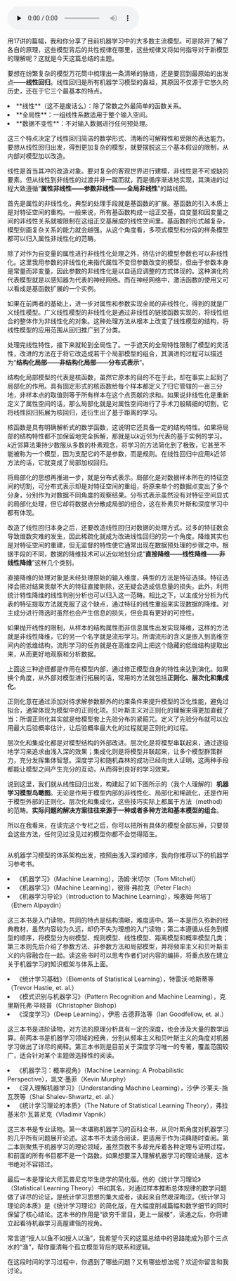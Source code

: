 <audio id="audio" title="总结课 | 机器学习的模型体系" controls="" preload="none"><source id="mp3" src="https://static001.geekbang.org/resource/audio/1d/8d/1d529617e7a9f90221c01e9b999e518d.mp3"></audio>

用17讲的篇幅，我和你分享了目前机器学习中的大多数主流模型。可是除开了解了各自的原理，这些模型背后的共性规律在哪里，这些规律又将如何指导对于新模型的理解呢？这就是今天这篇总结的主题。

要想在纷繁复杂的模型万花筒中梳理出一条清晰的脉络，还是要回到最原始的出发点——**线性回归**。线性回归是所有机器学习模型的鼻祖，其原因不仅源于它悠久的历史，还在于它三个最基本的特点。

<li>
**线性**（这不是废话么）：除了常数之外最简单的函数关系。
</li>
<li>
**全局性**：一组线性系数适用于整个输入空间。
</li>
<li>
**数据不变性**：不对输入数据进行任何预处理。
</li>

这三个特点决定了线性回归简洁的数学形式、清晰的可解释性和受限的表达能力。要想从线性回归出发，得到更加复杂的模型，就要摆脱这三个基本假设的限制，从内部对模型加以改造。

线性是首当其冲的改造对象。要对复杂的客观世界进行建模，非线性是不可或缺的要素。但从线性到非线性的过渡并非一蹴而就，而是循序渐进地实现，其演进的过程大致遵循“**属性非线性——参数非线性——全局非线性**”的路线图。

首先是属性的非线性化，典型的处理手段就是基函数的扩展。基函数的引入本质上是对特征空间的重构。一般来说，所有基函数构成一组正交基，自变量和因变量之间的非线性关系就被限制在这组正交基展成的线性空间里。基函数的形式越复杂，模型刻画复杂关系的能力就会越强。从这个角度看，多项式模型和分段的样条模型都可以归入属性非线性化的范畴。

除了对作为自变量的属性进行非线性化处理之外，待估计的模型参数也可以非线性化。这里我用参数的非线性化来指代属性不变但参数改变的模型，但由于参数本身是常量而非变量，因此参数的非线性化是以自适应调整的方式体现的。这种演化的代表模型就是以感知器为代表的神经网络。而在神经网络中，激活函数的使用又可以看成是基函数扩展的一个实例。

如果在前两者的基础上，进一步对属性和参数实现全局的非线性化，得到的就是广义线性模型。广义线性模型的非线性化是通过非线性的链接函数实现的，将线性组合的整体作为非线性化的对象。这种处理方法从根本上改变了线性模型的结构，将线性模型的应用范围从回归推广到了分类。

处理完线性特性，接下来就轮到全局性了。一手遮天的全局特性限制了模型的灵活性，改进的方法在于将它改造成若干个局部模型的组合，其演进的过程可以描述为“**结构化局部——非结构化局部——分布式表示**”。

结构化局部模型的代表是核函数，虽然它原本的目的不在于此，却在事实上起到了局部化的作用。具有固定形式的核函数给每个样本都定义了归它管辖的一亩三分地，非样本点的取值则等于所有样本在这个点贡献的求和。如果说非线性化是重新定义了属性空间的话，那么局部化就是对属性空间进行了手术刀般精细的切割，它将线性回归拓展为核回归，还衍生出了基于距离的学习。

核函数是具有明确解析式的数学函数，这说明它还具备一定的结构特性。如果将局部的结构特性都不加保留地完全拆解，那就是以$k$近邻为代表的基于实例的学习。$k$近邻算法秉持少数服从多数的朴素观念，将学习的方法简化到了极致，它甚至不能被称为一个模型，因为支配它的不是参数，而是规则。在线性回归中应用$k$近邻方法的话，它就变成了局部加权回归。

将局部化的思想再推进一步，就是分布式表示。局部化是对数据样本所在的特征空间的切割，可分布式表示却是对特征空间的重组，将原来单个的数据点变出了多个分身，分别作为对数据不同角度的观察结果。分布式表示虽然没有对特征空间显式的局部化处理，但它却将数据点分散成局部的组合，这在朴素贝叶斯和深度学习中都有体现。

改造了线性回归本身之后，还要改造线性回归对数据的处理方式。过多的特征数会导致维数灾难的发生，因此稀疏化就成为改进线性回归的另一个角度。降维其实也是对特征空间的重建，但无监督的特性使它通常出现在数据预处理的步骤之中。根据手段的不同，数据的降维技术可以近似地划分成“**直接降维——线性降维——非线性降维**”这样几个类别。

直接降维的处理对象是未经处理原始的输入维度，典型的方法是特征选择。特征选择会把对结果贡献不大的特征直接剔除，这无疑会造成信息量的损失。此外，利用统计特性降维的线性判别分析也可以归入这一范畴。相比之下，以主成分分析为代表的特征提取方法就克服了这个缺点，通过特征的线性重组来实现数据的降维。对主成分进行筛选时虽然也会产生信息的损失，但会具有更好的可控性。

如果抛开线性的限制，从样本的结构属性而非信息属性出发实现降维，这样的方法就是非线性降维，它的另一个名字就是流形学习。所谓流形的含义是嵌入到高维空间内的低维结构，流形学习的任务就是在高维空间上把这个隐藏的低维结构提取出来，从而更好地观察和分析数据。

上面这三种途径都是作用在模型内部，通过修正模型自身的特性来达到演化。如果换个角度，从外部对模型进行拓展的话，常用的方法就包括**正则化、层次化和集成化**。

正则化意在通过添加对待求解参数额外的约束条件来提升模型的泛化性能，避免过拟合，通常体现为模型中的正则化项。贝叶斯主义对正则化的理解来得更加直截了当：所谓正则化其实就是给模型套上先验分布的紧箍咒。定义了先验分布就可以应用最大后验概率估计，让后验概率最大化的过程就是正则化的过程。

层次化和集成化都是对模型结构的外部改进。层次化是将模型串联起来，通过逐级地学习来追求由浅入深的效果；集成化则是将模型并联起来，让多个模型群策群力，充分发挥集体智慧。深度学习和随机森林的成功已经向世人证明，这两种手段都能让模型之间产生充分的互动，从而得到良好的学习效果。

说到这里，我们就从线性回归出发，构建起了如下图所示的（我个人理解的）**机器学习模型鸟瞰图**。无论是作用于模型内部的非线性化、局部化和稀疏化，还是作用于模型外部的正则化、层次化和集成化，这些技巧实际上都属于方法（method）的范畴。**实际问题的解决方案往往来源于一种或者多种方法和基本模型的组合**。

所以在我看来，在读完这个专栏之后，你可以把所有具体的模型全部忘掉，只要领会这些方法，任何见过没见过的模型你都不会觉得陌生。

<img src="https://static001.geekbang.org/resource/image/75/db/75c3743acd9cdf8e72d7c9ca18aa03db.png" alt="" />

从机器学习模型的体系架构出发，按照由浅入深的顺序，我向你推荐以下的机器学习参考书。

<li>
《机器学习》（Machine Learning），汤姆·米切尔（Tom Mitchell）
</li>
<li>
《机器学习》（Machine Learning），彼得·弗拉克（Peter Flach）
</li>
<li>
《机器学习导论》（Introduction to Machine Learning），埃塞姆·阿培丁（Ethem Alpaydin）
</li>

这三本书是入门读物，共同的特点是结构清晰，难度适中。第一本是历久弥新的经典教材，虽然内容较为久远，却仍不失为理想的入门读物；第二本遵循从任务到模型的顺序，将模型分为树模型、规则模型、线性模型、距离模型和概率模型几类；第三本则先后介绍了参数方法、非参数方法和局部模型，并将频率主义和贝叶斯主义的内容融合在一起。读这些书时可以思考作者们对内容的编排，将重点放在建立关于机器学习的知识框架与体系上面。

<li>
《统计学习基础》（Elements of Statistical Learning），特雷沃·哈斯蒂等（Trevor Hastie, et. al.）
</li>
<li>
《模式识别与机器学习》（Pattern Recognition and Machine Learning），克里斯托弗·毕晓普（Christopher Bishop）
</li>
<li>
《深度学习》（Deep Learning），伊恩·古德菲洛等（Ian Goodfellow, et. al.）
</li>

这三本书是进阶读物，对方法的原理分析具有一定的深度，也会涉及大量的数学运算。前两本书是机器学习领域的经典，分别从频率主义和贝叶斯主义的角度对机器学习做出了详尽的阐释。第三本书则是目前关于深度学习唯一的专著，覆盖范围较广，适合针对某个主题做选择性的阅读。

<li>
《机器学习：概率视角》（Machine Learning: A Probabilistic Perspective），凯文·墨菲（Kevin Murphy）
</li>
<li>
《深入理解机器学习》（Understanding Machine Learning），沙伊·沙莱夫-施瓦茨等（Shai Shalev-Shwartz, et. al.）
</li>
<li>
《统计学习理论的本质》（The Nature of Statistical Learning Theory），弗拉基米尔·瓦普尼克（Vladimir Vapnik）
</li>

这三本书是专业读物。第一本堪称机器学习的百科全书，从贝叶斯角度对机器学习的几乎所有问题展开论述。这本书不太适合阅读，更适用于作为词典随时查阅。第二本则聚焦于机器学习的理论领域，虽然页数不多却充斥着各种定理与证明过程，和前面的所有书目都不是一个路数。如果想要深入理解机器学习的理论进展，这本书绝对不容错过。

最后一本是理论大师瓦普尼克毕生绝学的简化版。他的《统计学习理论》（Statistical Learning Theory）书如其名，对通过样本推断总体规律的数学问题做了详尽的论证，是统计学习思想的集大成者，读起来自然艰深晦涩。《统计学习理论的本质》是《统计学习理论》的简化版，在大幅度削减篇幅和数学细节的同时保留了核心结论。这本书的作用是“欲穷千里目，更上一层楼”，读通之后，你将建立起看待机器学习高屋建瓴的视角。

常言道“授人以鱼不如授人以渔”，我希望今天的这篇总结中的思路能成为那个三点水的“渔”，帮你厘清每个孤立模型背后的联系和逻辑。

在这段时间的学习过程中，你遇到了哪些问题？又有哪些想法呢？欢迎你留言和我讨论。


